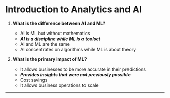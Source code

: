 # Introduction to Analytics and AI

1. **What is the difference between AI and ML?**

   - AI is ML but without mathematics
   - ***AI is a discipline while ML is a toolset***
   - AI and ML are the same
   - AI concentrates on algorithms while ML is about theory

2. **What is the primary impact of ML?**

   - It allows businesses to be more accurate in their predictions
   - ***Provides insights that were not previously possible***
   - Cost savings
   - It allows business operations to scale

--- 
